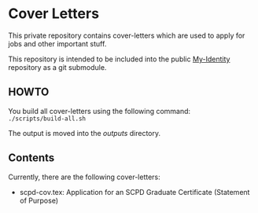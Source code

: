 # Cover Letters

This private repository contains cover-letters which are used to apply for jobs and other important stuff.

This repository is intended to be included into the public [My-Identity](https://github.com/MartinLoeper/My-Identity) repository as a git submodule.

## HOWTO
You build all cover-letters using the following command:   
`./scripts/build-all.sh`

The output is moved into the *outputs* directory.

## Contents

Currently, there are the following cover-letters:

- scpd-cov.tex: Application for an SCPD Graduate Certificate (Statement of Purpose)